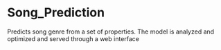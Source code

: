 # Song_Prediction
Predicts song genre from a set of properties. The model is analyzed and optimized and served through a web interface
